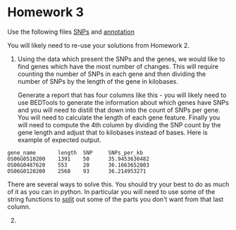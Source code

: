 Homework 3
==========

Use the following files [SNPs](/GEN220_2015/data/rice_chr6_3kSNPs_filt.bed.gz) and [annotation](/GEN220_2015/data/Oryza_sativa.IRGSP-1.0.27.chromosome.6.gff3.gz)

You will likely need to re-use your solutions from Homework 2.

1. Using the data which present the SNPs and the genes, we would like
to find genes which have the most number of changes.  This will
require counting the number of SNPs in each gene and then dividing the
number of SNPs by the length of the gene in kilobases.

    Generate a report that has four columns like this - you will
    likely need to use BEDTools to generate the information about
    which genes have SNPs and you will need to distill that down into
    the count of SNPs per gene. You will need to calculate the length
    of each gene feature. Finally you will need to compute the 4th
    column by dividing the SNP count by the gene length and adjust
    that to kilobases instead of bases. Here is example of expected
    output.

```code
gene_name       length  SNP     SNPs_per_kb
OS06G0510200	1391	50      35.9453630482
OS06G0487620	553     20      36.1663652803
OS06G0120200	2568    93      36.214953271
```

There are several ways to solve this. You should try your best to do
as much of it as you can in python.  In particular you will need to
use some of the string functions to
[split](https://docs.python.org/2/library/string.html?highlight=split#string.join)
out some of the parts you don't want from that last column.

2. 
